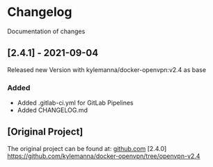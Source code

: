 # Changelog
Documentation of changes

## [2.4.1] - 2021-09-04
Released new Version with kylemanna/docker-openvpn:v2.4 as base
### Added
- Added .gitlab-ci.yml for GitLab Pipelines
- Added CHANGELOG.md

## [Original Project]
The original project can be found at: [github.com](https://github.com/kylemanna/docker-openvpn)
[2.4.0] https://github.com/kylemanna/docker-openvpn/tree/openvpn-v2.4

